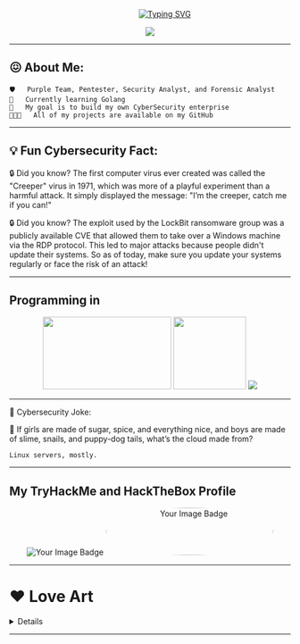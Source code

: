 ㅤㅤㅤㅤㅤㅤㅤㅤㅤㅤㅤㅤㅤㅤㅤㅤㅤㅤ[![Typing SVG](https://readme-typing-svg.herokuapp.com/?lines=Im+Sil3ntPurr+Pentester)](https://git.io/typing-svg)

<p align="center">
    <img align="center" src="https://64.media.tumblr.com/481e4fd90259f71f139c76090d671be8/c07c65e9f9afc7fd-c6/s540x810/f2585698d47187138855b43cfaa771dc721e90cc.gif">
</p>

---

## 😖 About Me:

    🛡️   Purple Team, Pentester, Security Analyst, and Forensic Analyst
    🌱   Currently learning Golang
    🐻   My goal is to build my own CyberSecurity enterprise
    👨🏻‍💻   All of my projects are available on my GitHub

---

## 💡 Fun Cybersecurity Fact:

🔒 Did you know? The first computer virus ever created was called the "Creeper" virus in 1971, which was more of a playful experiment than a harmful attack. It simply displayed the message: "I’m the creeper, catch me if you can!"

🔒 Did you know? The exploit used by the LockBit ransomware group was a publicly available CVE that allowed them to take over a Windows machine via the RDP protocol. This led to major attacks because people didn't update their systems. So as of today, make sure you update your systems regularly or face the risk of an attack!

---
## Programming in

<p align="center">
    <img height="130px" width="230px" src="https://i.ibb.co/5xs8MjK/kisspng-bash-scalable-vector-graphics-logo-printf-format-s-5c75b46bedb4e1-0025959815512177719737-rem.png">
    <img height="130px" width="130px" src="https://i.ibb.co/pRrMJNy/images-removebg-preview.png">
    <img src="https://i.ibb.co/XFQP1ZN/power-to-the-linux.png">
</p>

---

🤣 Cybersecurity Joke:

👾 If girls are made of sugar, spice, and everything nice, and boys are made of slime, snails, and puppy-dog tails, what’s the cloud made from?

    Linux servers, mostly.
---

## My TryHackMe and HackTheBox Profile
<p align="center">
    <img src="" alt="Your Image Badge" />
    <img height="85px" width="300px" style="border-radius:50%" src="" alt="Your Image Badge" />
</p>

---

<h1>❤️ Love Art</h1>
 <details>   
    <br>
    <p align="center">
        <img src="https://i.ibb.co/YcncCZX/art.png"/>
    </p>
  </details>

---
